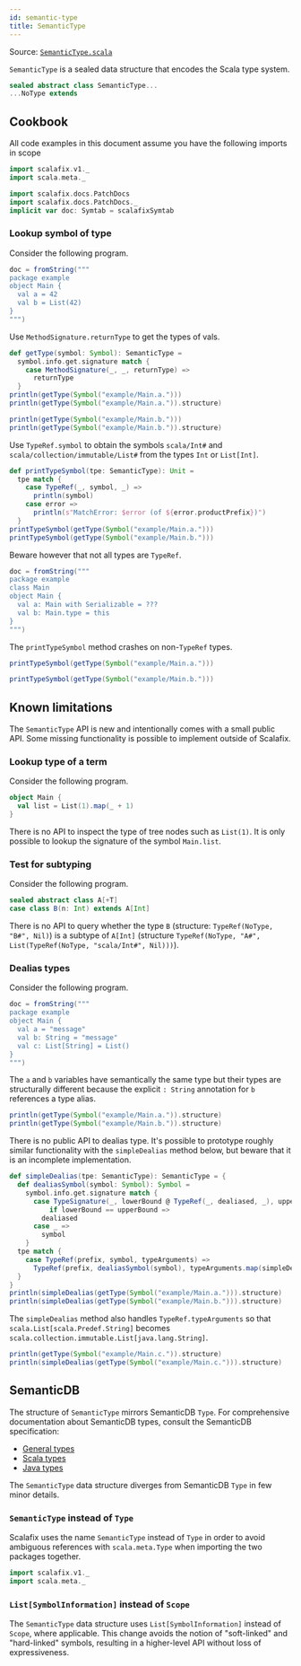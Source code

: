 ```yaml
---
id: semantic-type
title: SemanticType
---
```


Source:
<a href="https://scalameta.org/metabrowse/#/scalafix/scalafix-core/src/main/scala/scalafix/v1/SemanticType.scala" target="_blank">
<code>SemanticType.scala</code> </a>

`SemanticType` is a sealed data structure that encodes the Scala type system.

```scala mdoc:file:scalafix-core/src/main/scala/scalafix/v1/SemanticType.scala
sealed abstract class SemanticType...
...NoType extends
```

## Cookbook

All code examples in this document assume you have the following imports in
scope

```scala mdoc
import scalafix.v1._
import scala.meta._
```

```scala mdoc:passthrough
import scalafix.docs.PatchDocs
import scalafix.docs.PatchDocs._
implicit var doc: Symtab = scalafixSymtab
```

### Lookup symbol of type

Consider the following program.

```scala mdoc:passthrough
doc = fromString("""
package example
object Main {
  val a = 42
  val b = List(42)
}
""")
```

Use `MethodSignature.returnType` to get the types of vals.

```scala mdoc
def getType(symbol: Symbol): SemanticType =
  symbol.info.get.signature match {
    case MethodSignature(_, _, returnType) =>
      returnType
  }
println(getType(Symbol("example/Main.a.")))
println(getType(Symbol("example/Main.a.")).structure)

println(getType(Symbol("example/Main.b.")))
println(getType(Symbol("example/Main.b.")).structure)
```

Use `TypeRef.symbol` to obtain the symbols `scala/Int#` and
`scala/collection/immutable/List#` from the types `Int` or `List[Int]`.

```scala mdoc
def printTypeSymbol(tpe: SemanticType): Unit =
  tpe match {
    case TypeRef(_, symbol, _) =>
      println(symbol)
    case error =>
      println(s"MatchError: $error (of ${error.productPrefix})")
  }
printTypeSymbol(getType(Symbol("example/Main.a.")))
printTypeSymbol(getType(Symbol("example/Main.b.")))
```

Beware however that not all types are `TypeRef`.

```scala mdoc:passthrough
doc = fromString("""
package example
class Main
object Main {
  val a: Main with Serializable = ???
  val b: Main.type = this
}
""")
```

The `printTypeSymbol` method crashes on non-`TypeRef` types.

```scala mdoc
printTypeSymbol(getType(Symbol("example/Main.a.")))
```

```scala mdoc
printTypeSymbol(getType(Symbol("example/Main.b.")))
```

## Known limitations

The `SemanticType` API is new and intentionally comes with a small public API.
Some missing functionality is possible to implement outside of Scalafix.

### Lookup type of a term

Consider the following program.

```scala
object Main {
  val list = List(1).map(_ + 1)
}
```

There is no API to inspect the type of tree nodes such as `List(1)`. It is only
possible to lookup the signature of the symbol `Main.list`.

### Test for subtyping

Consider the following program.

```scala
sealed abstract class A[+T]
case class B(n: Int) extends A[Int]
```

There is no API to query whether the type `B` (structure:
`TypeRef(NoType, "B#", Nil)`) is a subtype of `A[Int]` (structure
`TypeRef(NoType, "A#", List(TypeRef(NoType, "scala/Int#", Nil)))`).

### Dealias types

Consider the following program.

```scala mdoc:passthrough
doc = fromString("""
package example
object Main {
  val a = "message"
  val b: String = "message"
  val c: List[String] = List()
}
""")
```

The `a` and `b` variables have semantically the same type but their types are
structurally different because the explicit `: String` annotation for `b`
references a type alias.

```scala mdoc
println(getType(Symbol("example/Main.a.")).structure)
println(getType(Symbol("example/Main.b.")).structure)
```

There is no public API to dealias type. It's possible to prototype roughly
similar functionality with the `simpleDealias` method below, but beware that it
is an incomplete implementation.

```scala mdoc
def simpleDealias(tpe: SemanticType): SemanticType = {
  def dealiasSymbol(symbol: Symbol): Symbol =
    symbol.info.get.signature match {
      case TypeSignature(_, lowerBound @ TypeRef(_, dealiased, _), upperBound)
          if lowerBound == upperBound =>
        dealiased
      case _ =>
        symbol
    }
  tpe match {
    case TypeRef(prefix, symbol, typeArguments) =>
      TypeRef(prefix, dealiasSymbol(symbol), typeArguments.map(simpleDealias))
  }
}
println(simpleDealias(getType(Symbol("example/Main.a."))).structure)
println(simpleDealias(getType(Symbol("example/Main.b."))).structure)
```

The `simpleDealias` method also handles `TypeRef.typeArguments` so that
`scala.List[scala.Predef.String]` becomes
`scala.collection.immutable.List[java.lang.String]`.

```scala mdoc
println(getType(Symbol("example/Main.c.")).structure)
println(simpleDealias(getType(Symbol("example/Main.c."))).structure)
```

## SemanticDB

The structure of `SemanticType` mirrors SemanticDB `Type`. For comprehensive
documentation about SemanticDB types, consult the SemanticDB specification:

- [General types](https://scalameta.org/docs/semanticdb/specification.html#type)
- [Scala types](https://scalameta.org/docs/semanticdb/specification.html#scala-type)
- [Java types](https://scalameta.org/docs/semanticdb/specification.html#java-type)

The `SemanticType` data structure diverges from SemanticDB `Type` in few minor
details.

### `SemanticType` instead of `Type`

Scalafix uses the name `SemanticType` instead of `Type` in order to avoid
ambiguous references with `scala.meta.Type` when importing the two packages
together.

```scala
import scalafix.v1._
import scala.meta._
```

### `List[SymbolInformation]` instead of `Scope`

The `SemanticType` data structure uses `List[SymbolInformation]` instead of
`Scope`, where applicable. This change avoids the notion of "soft-linked" and
"hard-linked" symbols, resulting in a higher-level API without loss of
expressiveness.
